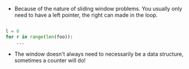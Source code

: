
- Because of the nature of sliding window problems. You usually only need to have a left pointer, the right can made in the loop.

```python

l = 0
for r in range(len(foo)):
    ...

```

- The window doesn't always need to necessarily be a data structure, sometimes a counter will do!
